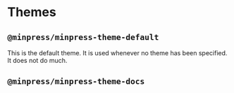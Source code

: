 # Themes

## `@minpress/minpress-theme-default`

This is the default theme. It is used whenever no theme has been specified. It does not do much.

## `@minpress/minpress-theme-docs`

